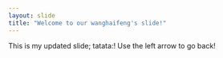 ```yaml
---
layout: slide
title: "Welcome to our wanghaifeng's slide!"
---
```

This is my updated slide; tatata:!
Use the left arrow to go back!

